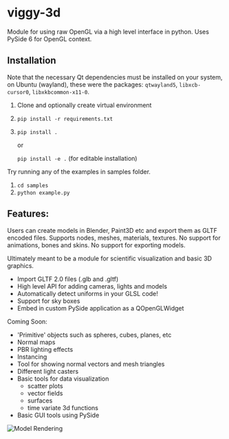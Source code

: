 # viggy-3d

Module for using raw OpenGL via a high level interface in python.
Uses PySide 6 for OpenGL context.

## Installation

Note that the necessary Qt dependencies must be installed on your system, on Ubuntu (wayland), these were the packages: `qtwayland5`, `libxcb-cursor0`, `libxkbcommon-x11-0`.

1. Clone and optionally create virtual environment

2. `pip install -r requirements.txt`

3. `pip install .`

   or

   `pip install -e .` (for editable installation)

Try running any of the examples in samples folder.

1. `cd samples`
2. `python example.py`

## Features:

Users can create models in Blender, Paint3D etc and export them as GLTF encoded files.
Supports nodes, meshes, materials, textures.
No support for animations, bones and skins.
No support for exporting models.

Ultimately meant to be a module for scientific visualization and basic 3D graphics.

 - Import GLTF 2.0 files (.glb and .gltf)
 - High level API for adding cameras, lights and models
 - Automatically detect uniforms in your GLSL code! 
 - Support for sky boxes
 - Embed in custom PySide application as a QOpenGLWidget

Coming Soon:

 - 'Primitive' objects such as spheres, cubes, planes, etc
 - Normal maps
 - PBR lighting effects
 - Instancing
 - Tool for showing normal vectors and mesh triangles
 - Different light casters
 - Basic tools for data visualization
    - scatter plots
    - vector fields
    - surfaces
    - time variate 3d functions
 - Basic GUI tools using PySide

![Model Rendering](https://github.com/vigneshpai2003/viggy-3d/blob/main/screenshots/model_rendering.png?raw=True)
